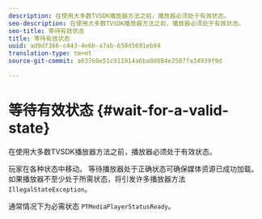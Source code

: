 ```yaml
---
description: 在使用大多数TVSDK播放器方法之前，播放器必须处于有效状态。
seo-description: 在使用大多数TVSDK播放器方法之前，播放器必须处于有效状态。
seo-title: 等待有效状态
title: 等待有效状态
uuid: ad9df366-c443-4e6b-a7ab-658d5691eb94
translation-type: tm+mt
source-git-commit: a63768e51c911914a6ba9d884e2587fa34939f9d

---
```



# 等待有效状态 {#wait-for-a-valid-state}

在使用大多数TVSDK播放器方法之前，播放器必须处于有效状态。

玩家在各种状态中移动。 等待播放器处于正确状态可确保媒体资源已成功加载。 如果播放器不至少处于所需状态，将引发许多播放器方法 `IllegalStateException`。

通常情况下为必需状态 `PTMediaPlayerStatusReady`。